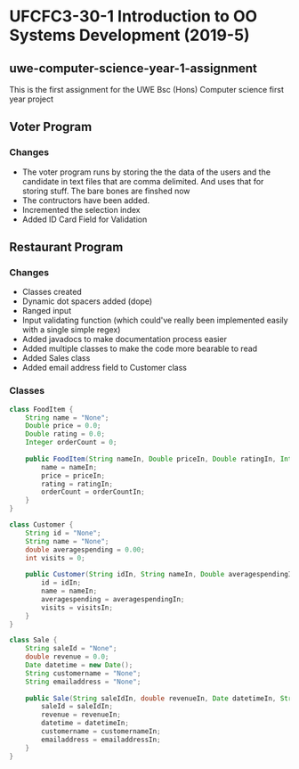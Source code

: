 # UFCFC3-30-1 Introduction to OO Systems Development (2019-5) 
## uwe-computer-science-year-1-assignment
This is the first assignment for the UWE Bsc (Hons) Computer science first year project

## Voter Program
### Changes
- The voter program runs by storing the the data of the users and the candidate in text files that are comma delimited. And uses that for storing stuff. The bare bones are finshed now
- The contructors have been added.
- Incremented the selection index
- Added ID Card Field for Validation

## Restaurant Program
### Changes
- Classes created
- Dynamic dot spacers added (dope)
- Ranged input
- Input validating function (which could've really been implemented easily with a single simple regex)
- Added javadocs to make documentation process easier
- Added multiple classes to make the code more bearable to read
- Added Sales class
- Added email address field to Customer class


### Classes
```java
class FoodItem {
    String name = "None";
    Double price = 0.0;
    Double rating = 0.0;
    Integer orderCount = 0;
    
    public FoodItem(String nameIn, Double priceIn, Double ratingIn, Integer orderCountIn){
        name = nameIn;
        price = priceIn;
        rating = ratingIn;
        orderCount = orderCountIn;
    }
}

class Customer {
    String id = "None";
    String name = "None";
    double averagespending = 0.00;
    int visits = 0;
    
    public Customer(String idIn, String nameIn, Double averagespendingIn, Integer visitsIn){
        id = idIn;
        name = nameIn;
        averagespending = averagespendingIn;
        visits = visitsIn;
    }
}

class Sale {
    String saleId = "None";
    double revenue = 0.0;
    Date datetime = new Date();
    String customername = "None";
    String emailaddress = "None";
    
    public Sale(String saleIdIn, double revenueIn, Date datetimeIn, String customernameIn, String emailaddressIn){
        saleId = saleIdIn;
        revenue = revenueIn;
        datetime = datetimeIn;
        customername = customernameIn;
        emailaddress = emailaddressIn;
    }
}
```